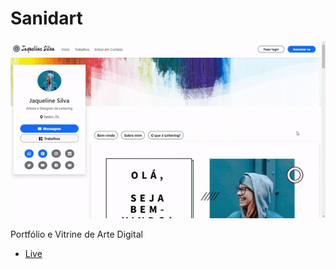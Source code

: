 # Sanidart

![](media/sanidart.gif)

Portfólio e Vitrine de Arte Digital

- [Live](https://sanidart.herokuapp.com/)
